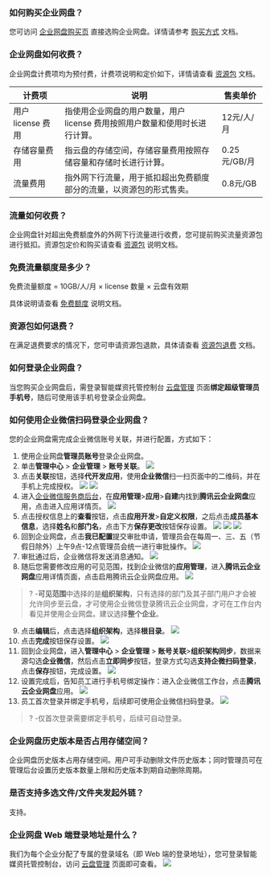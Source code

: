 ### 如何购买企业网盘？

您可访问 [企业网盘购买页](https://console.cloud.tencent.com/smh/buy-instance) 直接选购企业网盘。详情请参考 [购买方式](https://cloud.tencent.com/document/product/1339/68343) 文档。

### 企业网盘如何收费？

企业网盘计费项均为预付费，计费项说明和定价如下，详情请查看 [资源包](https://cloud.tencent.com/document/product/1339/68342) 文档。

| 计费项             | 说明                                                         | 售卖单价     |
| ------------------ | ------------------------------------------------------------ | ------------ |
| 用户 license 费用  | 指使用企业网盘的用户数量，用户 license 费用按照用户数量和使用时长进行计算。 | 12元/人/月   |
| 存储容量费用       | 指云盘的存储空间，存储容量费用按照存储容量和存储时长进行计算。 | 0.25元/GB/月 |
| 流量费用           | 指外网下行流量，用于抵扣超出免费额度部分的流量，以资源包的形式售卖。 |   0.8元/GB    |


### 流量如何收费？
企业网盘针对超出免费额度外的外网下行流量进行收费，您可提前购买流量资源包进行抵扣。资源包定价和购买请查看 [资源包](https://cloud.tencent.com/document/product/1339/68342) 说明文档。

### 免费流量额度是多少？

免费流量额度 = 10GB/人/月 × license 数量 × 云盘有效期 

具体说明请查看 [免费额度](https://cloud.tencent.com/document/product/1339/68344) 说明文档。

### 资源包如何退费？

在满足退费要求的情况下，您可申请资源包退款，具体请查看 [资源包退费](https://cloud.tencent.com/document/product/1339/68342#.E8.B5.84.E6.BA.90.E5.8C.85.E9.80.80.E8.B4.B9) 文档。

### 如何登录企业网盘？

当您购买企业网盘后，需登录智能媒资托管控制台 [云盘管理](https://console.cloud.tencent.com/smh/official-list) 页面**绑定超级管理员手机号**，随后可使用该手机号登录企业网盘。

### 如何使用企业微信扫码登录企业网盘？

您的企业网盘需完成企业微信账号关联，并进行配置，方式如下：

1. 使用企业网盘**管理员账号**登录企业网盘。
2. 单击**管理中心** > **企业管理** > **账号关联**。
![]( https://qcloudimg.tencent-cloud.cn/raw/1b6dde85a41bdc2d5faa390803dba1fe.png)
3. 点击**关联**按钮，选择**代开发应用**，使用**企业微信**扫一扫页面中的二维码，并在手机上完成授权。
![]( https://qcloudimg.tencent-cloud.cn/raw/032f21361286a9630e8bcf9e9243c90e.png)
![]( https://qcloudimg.tencent-cloud.cn/raw/e37750f90d0412c53274183185a80194.png)
4. 进入[企业微信服务商后台](https://open.work.weixin.qq.com/wwopen/login)，在**应用管理**>**应用**>**自建**内找到**腾讯云企业网盘**应用，点击进入应用详情页。
![](https://qcloudimg.tencent-cloud.cn/raw/f1a8c9206e1e064aac6cf7ee96517285.png)
5. 点击授权信息上的**查看**按钮，点击**应用开发**>**自定义权限**，之后点击**成员基本信息**，选择**姓名**和**部门名**，点击下方**保存更改**按钮保存设置。
![](https://qcloudimg.tencent-cloud.cn/raw/55e44d239237fbd63b74c028e0d08013.png)
![](https://qcloudimg.tencent-cloud.cn/raw/586d6542ad53ec735dbd31395b5fe221.png)
![](https://qcloudimg.tencent-cloud.cn/raw/afb5e7b4bf207771db1a0c09421d1fa4.png)
6. 回到企业网盘，点击**我已配置**提交审批申请，管理员会在每周一、三、五（节假日除外）上午9点-12点管理员会统一进行审批操作。
![](https://qcloudimg.tencent-cloud.cn/raw/4f9ca4deea2b29c8d4311b2d76e6b6d5.png)
7. 审批通过后，企业微信将发送消息通知。
![](https://qcloudimg.tencent-cloud.cn/raw/e93004f15745751cbeaa3b23ebb0ba52.png)
8. 随后您需要修改应用的可见范围，找到企业微信的**应用管理**，进入**腾讯云企业网盘**应用详情页面，点击启用腾讯云企业网盘应用。
![](https://qcloudimg.tencent-cloud.cn/raw/084f2bfb32f6d945301b69809e580204.png)
>?
> -**可见范围**中选择的是**组织架构**，只有选择的部门及其子部门用户才会被允许同步至云盘，才可使用企业微信登录腾讯云企业网盘，才可在工作台内看见并使用企业网盘。建议选择**整个企业**。
9. 点击**编辑**后，点击选择**组织架构**，选择**根目录**。
![](https://qcloudimg.tencent-cloud.cn/raw/7a8b4fce7d511d5784ffa338cfee7932.png)
10. 点击**完成**按钮保存设置。
![](https://qcloudimg.tencent-cloud.cn/raw/93c97f9d7d192e493d6bb6a952805c2e.png)
11. 回到企业网盘，进入**管理中心** > **企业管理** > **账号关联**>**组织架构同步**，数据来源勾选**企业微信**，然后点击**立即同步**按钮，登录方式勾选**支持企微扫码登录**，点击**保存**按钮，完成设置。
![](https://qcloudimg.tencent-cloud.cn/raw/ee1d5fb92a377b4dee6cbe8f5fa307e2.png)
12. 设置完成后，告知员工进行手机号绑定操作：进入企业微信工作台，点击**腾讯云企业网盘**应用。
![](https://qcloudimg.tencent-cloud.cn/raw/b90babfcb165cbf1d5faaf3fc1205f26.png)
13. 员工首次登录并绑定手机号，后续即可使用企业微信扫码登录。
![](https://qcloudimg.tencent-cloud.cn/raw/96b810e2c254af89e3a871a24b175898.png)
>?
> -仅首次登录需要绑定手机号，后续可自动登录。

### 企业网盘历史版本是否占用存储空间？

企业网盘历史版本占用存储空间。用户可手动删除文件历史版本；同时管理员可在管理后台设置历史版本数量上限和历史版本到期自动删除周期。

### 是否支持多选文件/文件夹发起外链？
支持。

### 企业网盘 Web 端登录地址是什么？

我们为每个企业分配了专属的登录域名（即 Web 端的登录地址），您可登录智能媒资托管控制台，访问 [云盘管理](https://console.cloud.tencent.com/smh/official-list) 页面即可查看。
![](https://qcloudimg.tencent-cloud.cn/raw/c6592c9a703f35cf1185f4538c0e3285.png)
